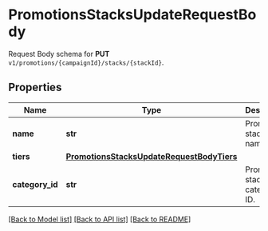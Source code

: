 # PromotionsStacksUpdateRequestBody

Request Body schema for **PUT** `v1/promotions/{campaignId}/stacks/{stackId}`.

## Properties

Name | Type | Description | Notes
------------ | ------------- | ------------- | -------------
**name** | **str** | Promotion stack name. | [optional] 
**tiers** | [**PromotionsStacksUpdateRequestBodyTiers**](PromotionsStacksUpdateRequestBodyTiers.md) |  | [optional] 
**category_id** | **str** | Promotion stack category ID. | [optional] 

[[Back to Model list]](../README.md#documentation-for-models) [[Back to API list]](../README.md#documentation-for-api-endpoints) [[Back to README]](../README.md)


